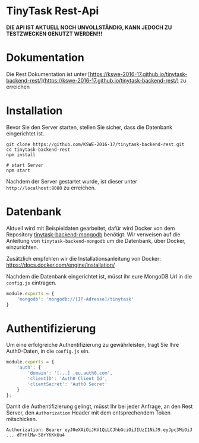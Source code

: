 # TinyTask Rest-Api

**DIE API IST AKTUELL NOCH UNVOLLSTÄNDIG, KANN JEDOCH ZU TESTZWECKEN GENUTZT WERDEN!!!**

# Dokumentation
Die Rest Dokumentation ist unter [https://kswe-2016-17.github.io/tinytask-backend-rest/](https://kswe-2016-17.github.io/tinytask-backend-rest/) zu erreichen

# Installation
Bevor Sie den Server starten, stellen Sie sicher, dass die Datenbank eingerichtet ist.
```
git clone https://github.com/KSWE-2016-17/tinytask-backend-rest.git
cd tinytask-backend-rest
npm install

# start Server
npm start
```
Nachdem der Server gestartet wurde, ist dieser unter `http://localhost:8080` zu erreichen.


# Datenbank
Aktuell wird mit Beispieldaten gearbeitet, dafür wird Docker von dem Repository
[tinytask-backend-mongodb](https://github.com/KSWE-2016-17/tinytask-backend-mongodb) benötigt.
Wir verweisen auf die Anleitung von `tinytask-backend-mongodb` um die Datenbank, über Docker, einzurichten.

Zusätzlich empfehlen wir die Installationsanleitung von Docker: https://docs.docker.com/engine/installation/

Nachdem die Datenbank eingerichtet ist, müsst ihr eure MongoDB Url in die `config.js` eintragen.

```javascript
module.exports = {
    'mongodb': 'mongodb://[IP-Adresse]/tinytask'
}
```

# Authentifizierung
Um eine erfolgreiche Authentifizierung zu gewährleisten, tragt Sie Ihre Auth0-Daten, in die `config.js` ein.
```javascript
module.exports = {
    'auth': {
        'domain': '[...] .eu.auth0.com',
        'clientID': 'Auth0 Client Id',
        'clientSecret': 'Auth0 Secret'
    }
};
```

Damit die Authentifizierung gelingt, müsst Ihr bei jeder Anfrage, an den Rest Server, den `Authorization` Header mit dem entsprechendem Token mitschicken.
```
Authorization: Bearer eyJ0eXAiOiJKV1QiLCJhbGciOiJIUzI1NiJ9.eyJpc3MiOiJ ... dTrHlMw-58rYKKkUu4
```
